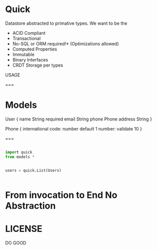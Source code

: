 Quick
===

Datastore abstracted to primative types. We want to be the 

- ACID Compliant
- Transactional 
- No-SQL or ORM required!* (Optimizations allowed) 
- Computed Properties
- Immutable
- Binary Interfaces
- CRDT Storage per types

USAGE

=== 
# Models

User {
    name String required
    email String 
    phone Phone
    address String 
}

Phone {
    international code: number default 1
    number: validate 10
}


===
``` python

import quick
from models *


users = quick.List(Users) 



```
# From invocation to End No Abstraction 





LICENSE
===
DO GOOD
